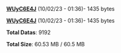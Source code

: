 [**WUyC6E4J**](/data/WUyC6E4J.txt) (10/02/23 - 01:36)- 1435 bytes

[**WUyC6E4J**](/data/WUyC6E4J.txt) (10/02/23 - 01:36)- 1435 bytes

**Total Datas**: 9192

**Total Size**: 60.53 MB / 60.5 MB